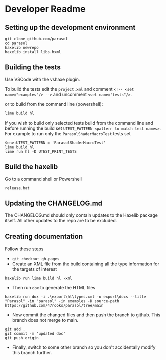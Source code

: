 # Developer Readme

## Setting up the development environment

```
git clone github.com/parasol
cd parasol
haxelib newrepo
haxelib install libs.hxml
```

## Building the tests

Use VSCode with the vshaxe plugin.

To build the tests edit the `project.xml` and comment `<!-- <set name="examples"/> -->` and uncomment `<set name="tests"/>`.

or to build from the command line (powershell):

```
lime build hl
```

If you wish to build only selected tests build from the command line and before running the build set 
`UTEST_PATTERN <pattern to match test names>`. For example to run only the `ParasolShaderMacroTest` tests set

```
$env:UTEST_PATTERN = 'ParasolShaderMacroTest'
lime build hl
lime run hl -D UTEST_PRINT_TESTS
```

## Build the haxelib

Go to a command shell or Powershell
```
release.bat
```

## Updating the CHANGELOG.md

The CHANGELOG.md should only contain updates to the Haxelib package itself. All other updates to the repo are to be excluded.

## Creating documentation

Follow these steps
   + `git checkout gh-pages`
   + Create an XML file from the build containing all the type information for the targets of interest
```
haxelib run lime build hl -xml
```
   + Then run `dox` to generate the HTML files
```
haxelib run dox -i .\export\hl\types.xml -o export\docs --title "Parasol" -in "parasol" -in examples -D source-path https://github.com/47rooks/parasol/tree/main
```
   + Now commit the changed files and then push the branch to github. This branch does not merge to main.
```
git add .
git commit -m 'updated doc'
git push origin
```
   + Finally, switch to some other branch so you don't accidentally modify this branch further.